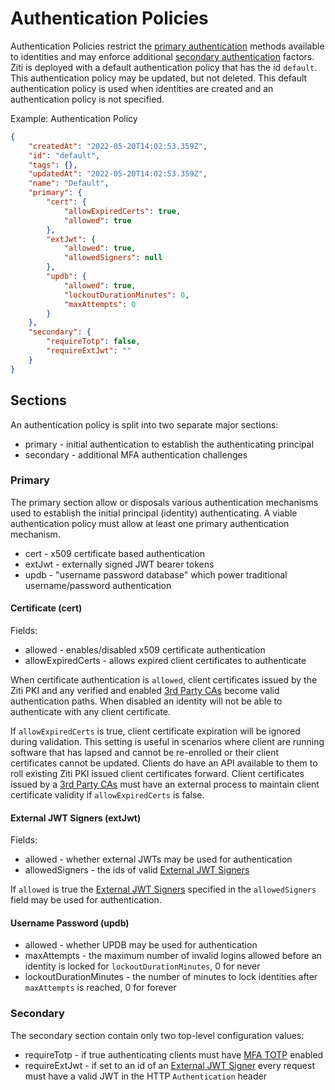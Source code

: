 # Authentication Policies

Authentication Policies restrict the [primary authentication](./auth#primary-authentication) methods available to 
identities and may enforce additional [secondary authentication](./auth#secondary-authentication) factors. Ziti is
deployed with a default authentication policy that has the id `default`. This authentication policy may be updated,
but not deleted. This default authentication policy is used when identities are created and an authentication
policy is not specified.

Example: Authentication Policy

```json
{
    "createdAt": "2022-05-20T14:02:53.359Z",
    "id": "default",
    "tags": {},
    "updatedAt": "2022-05-20T14:02:53.359Z",
    "name": "Default",
    "primary": {
        "cert": {
            "allowExpiredCerts": true,
            "allowed": true
        },
        "extJwt": {
            "allowed": true,
            "allowedSigners": null
        },
        "updb": {
            "allowed": true,
            "lockoutDurationMinutes": 0,
            "maxAttempts": 0
        }
    },
    "secondary": {
        "requireTotp": false,
        "requireExtJwt": ""
    }
}
```

## Sections

An authentication policy is split into two separate major sections:

- primary - initial authentication to establish the authenticating principal
- secondary - additional MFA authentication challenges

### Primary

The primary section allow or disposals various authentication mechanisms used to establish the initial principal
(identity) authenticating. A viable authentication policy must allow at least one primary authentication mechanism.

- cert - x509 certificate based authentication
- extJwt - externally signed JWT bearer tokens
- updb - "username password database" which power traditional username/password authentication

#### Certificate (cert)

Fields:

- allowed - enables/disabled x509 certificate authentication
- allowExpiredCerts - allows expired client certificates to authenticate

When certificate authentication is `allowed`, client certificates issued by the Ziti PKI and any verified and enabled
[3rd Party CAs](./third-party-cas) become valid authentication paths. When disabled an identity will not be able
to authenticate with any client certificate.

If `allowExpiredCerts` is true, client certificate expiration will be ignored during validation. This setting is 
useful in scenarios where client are running software that has lapsed and cannot be re-enrolled or their client
certificates cannot be updated. Clients do have an API available to them to roll existing Ziti PKI issued client 
certificates forward. Client certificates issued by a [3rd Party CAs](./third-party-cas) must have an external
process to maintain client certificate validity if `allowExpiredCerts` is false.

#### External JWT Signers (extJwt)

Fields:

- allowed - whether external JWTs may be used for authentication
- allowedSigners - the ids of valid [External JWT Signers](./external-jwt-signers)

If `allowed` is true the [External JWT Signers](./external-jwt-signers) specified in the `allowedSigners` field
may be used for authentication.

#### Username Password (updb)

- allowed - whether UPDB may be used for authentication
- maxAttempts - the maximum number of invalid logins allowed before an identity is locked for `lockoutDurationMinutes`, 0 for never
- lockoutDurationMinutes - the number of minutes to lock identities after `maxAttempts` is reached, 0 for forever

### Secondary

The secondary section contain only two top-level configuration values:

- requireTotp - if true authenticating clients must have [MFA TOTP](./totp) enabled
- requireExtJwt - if set to an id of an [External JWT Signer](./external-jwt-signers) every request must have a valid JWT in the HTTP `Authentication` header
